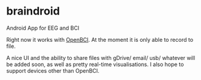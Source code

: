 # braindroid
Android App for EEG and BCI

Right now it works with [OpenBCI](http://openbci.com/). At the moment it is only able to record to file.

A nice UI and the ability to share files with gDrive/ email/ usb/ whatever will be added soon, as well as pretty real-time visualisations.
I also hope to support devices other than OpenBCI.

